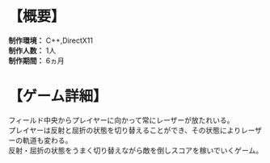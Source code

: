 # 【概要】
**制作環境：** C++,DirectX11  
**制作人数：** 1人  
**制作期間：** 6ヵ月 


# 【ゲーム詳細】
フィールド中央からプレイヤーに向かって常にレーザーが放たれいる。  
プレイヤーは反射と屈折の状態を切り替えることができ、その状態によりレーザーの軌道も変わる。  
反射・屈折の状態をうまく切り替えながら敵を倒しスコアを稼いでいくゲーム。

